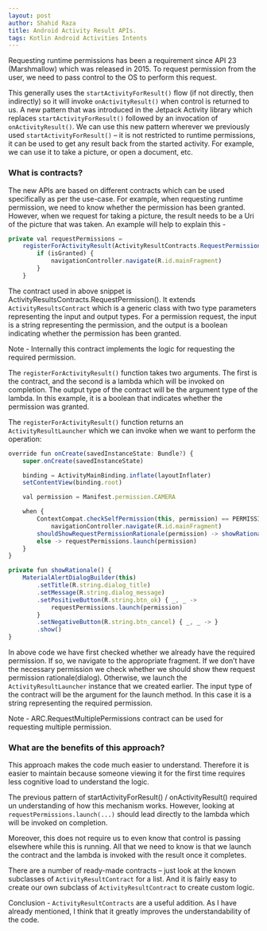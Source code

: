 ```yaml
---
layout: post
author: Shahid Raza
title: Android Activity Result APIs.
tags: Kotlin Android Activities Intents
---
```


Requesting runtime permissions has been a requirement since API 23 (Marshmallow) which was released in 2015. 
To request permission from the user, we need to pass control to the OS to perform this request. 

<!--more-->

This generally uses the <code>startActivityForResult()</code> flow (if not directly, then indirectly) so it will invoke 
<code>onActivityResult()</code> when control is returned to us. 
A new pattern that was introduced in the Jetpack Activity library which replaces <code>startActivityForResult()</code> 
followed by an invocation of <code>onActivityResult()</code>. We can use this new pattern wherever we previously used <code>startActivityForResult()</code> – 
it is not restricted to runtime permissions, it can be used to get any result back from the started activity. For example, we can use it to take a picture, or open a document, etc.

### What is contracts?

The new APIs are based on different contracts which can be used specifically as per the use-case. 
For example, when requesting runtime permission, we need to know whether the permission has been granted. 
However, when we request for taking a picture, the result needs to be a Uri of the picture that was taken. 
An example will help to explain this -

```javascript
private val requestPermissions =
    registerForActivityResult(ActivityResultContracts.RequestPermission()) { isGranted ->
        if (isGranted) {
            navigationController.navigate(R.id.mainFragment)
        }
    }
```

The contract used in above snippet is ActivityResultsContracts.RequestPermission(). 
It extends <code>ActivityResultsContract</code> which is a generic class with two type parameters representing the input and output types. 
For a permission request, the input is a string representing the permission, and the output is a boolean indicating whether the permission has been granted.

Note - Internally this contract implements the logic for requesting the required permission.

The <code>registerForActivityResult()</code> function takes two arguments. 
The first is the contract, and the second is a lambda which will be invoked on completion. 
The output type of the contract will be the argument type of the lambda. In this example, it is a boolean that indicates whether the permission was granted.

The <code>registerForActivityResult()</code> function returns an <code>ActivityResultLauncher</code> 
which we can invoke when we want to perform the operation:

```javascript
override fun onCreate(savedInstanceState: Bundle?) {
    super.onCreate(savedInstanceState)

    binding = ActivityMainBinding.inflate(layoutInflater)
    setContentView(binding.root)

    val permission = Manifest.permission.CAMERA

    when {
        ContextCompat.checkSelfPermission(this, permission) == PERMISSION_GRANTED ->
            navigationController.navigate(R.id.mainFragment)
        shouldShowRequestPermissionRationale(permission) -> showRationale()
        else -> requestPermissions.launch(permission)
    }
}

private fun showRationale() {
    MaterialAlertDialogBuilder(this)
        .setTitle(R.string.dialog_title)
        .setMessage(R.string.dialog_message)
        .setPositiveButton(R.string.btn_ok) { _, _ ->
            requestPermissions.launch(permission)
        }
        .setNegativeButton(R.string.btn_cancel) { _, _ -> }
        .show()
}
```

In above code we have first checked whether we already have the required permission. If so, we navigate to the appropriate fragment. 
If we don’t have the necessary permission we check whether we should show thew request permission rationale(dialog). 
Otherwise, we launch the <code>ActivityResultLauncher</code> instance that we created earlier. 
The input type of the contract will be the argument for the launch method. 
In this case it is a string representing the required permission.

Note - ARC.RequestMultiplePermissions contract can be used for requesting multiple permission.

### What are the benefits of this approach?

This approach makes the code much easier to understand. Therefore it is easier to maintain because someone viewing it for the first time requires less cognitive load to understand the logic.

The previous pattern of startActivityForResult() / onActivityResult() required un understanding of how this mechanism works. 
However, looking at <code>requestPermissions.launch(...)</code> should lead directly to the lambda which will be invoked on completion.

Moreover, this does not require us to even know that control is passing elsewhere while this is running. 
All that we need to know is that we launch the contract and the lambda is invoked with the result once it completes.

There are a number of ready-made contracts – just look at the known subclasses of <code>ActivityResultContract</code> for a list. 
And it is fairly easy to create our own subclass of <code>ActivityResultContract</code> to create custom logic.

Conclusion - <code>ActivityResultContracts</code> are a useful addition. 
As I have already mentioned, I think that it greatly improves the understandability of the code.
